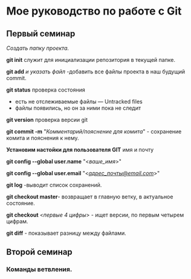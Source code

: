  # Мое руководство по работе с Git

 ## Первый семинар

 *Создать папку проекта.*
  
  **git init** служит для инициализации репозитория в текущей папке.
 
  **git add** *и указать файл* -добавить все файлы проекта в наш будущий commit.

  **git status** проверка состояния 
  * есть не отслеживаемые файлы — Untracked files
  * файлы появились, но он за ними пока не следит

  **git version** проверка версии git 

**git commit -m** "*Комментарий/пояснение для комита*" - сохранение комита и пояснения к нему.

**Установим настойки для пользователя GIT** имя и почту

**git config --global user.name** "<*ваше_имя*>"

**git config --global user.email** "<*адрес_почты@email.com*>"

**git log** -выводит список сохранений.

**git checkout master**- возвращает в главную ветку, в актуальное состояние.

**git checkout** <*первые 4 цифры*> - ищет версии, по первым четырем цифрам.

**git diff** - показывает разницу между файлами.

## Второй семинар

### Команды ветвления.




